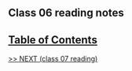 ## Class 06 reading notes

## [Table of Contents](https://wondwosentsige.github.io/code-201-reading-notes)


























[>> NEXT (class 07 reading)](https://wondwosentsige.github.io/code-201-reading-notes/class-07)


